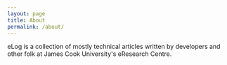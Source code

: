 ```yaml
---
layout: page
title: About
permalink: /about/
---
```


eLog is a collection of mostly technical articles written by
developers and other folk at James Cook University's eResearch
Centre.
